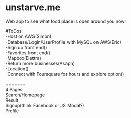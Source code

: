 # unstarve.me  
Web app to see what food place is open around you now!  

#ToDos:  
-Host on AWS(Simon)  
-Database/Login/UserProfile with MySQL on AWS(Eric)  
-Sign up front end()   
-Favorites front end()   
-Mapbox(Elettra)  
-Return more businesses(Asaph)  
-Location()  
-Connect with Foursquare for hours and explore option()  

=======  
4 Pages:  
Search/Homepage  
Result  
Signup(think Facebook or JS Modal?)  
Profile  

